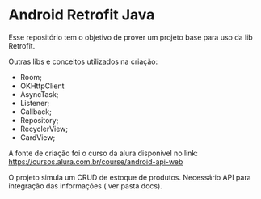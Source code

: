 # Android Retrofit Java
Esse repositório tem o objetivo de prover um projeto base para uso da lib Retrofit.

Outras libs e conceitos utilizados na criação:
- Room;
- OKHttpClient
- AsyncTask;
- Listener;
- Callback;
- Repository;
- RecyclerView;
- CardView;

A fonte de criação foi o curso da alura disponível no link: 
https://cursos.alura.com.br/course/android-api-web

O projeto simula um CRUD de estoque de produtos. Necessário API para integração das informações ( ver pasta docs). 
